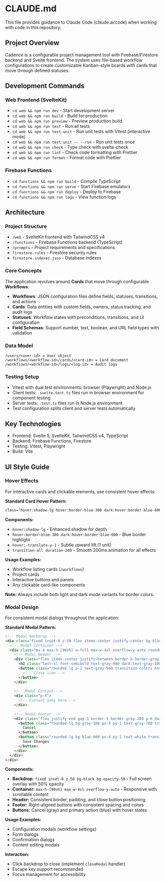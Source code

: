 # CLAUDE.md

This file provides guidance to Claude Code (claude.ai/code) when working with code in this repository.

## Project Overview

Cadence is a configurable project management tool with Firebase/Firestore backend and Svelte frontend. The system uses file-based workflow configurations to create customizable Kanban-style boards with cards that move through defined statuses.

## Development Commands

### Web Frontend (SvelteKit)
- `cd web && npm run dev` - Start development server
- `cd web && npm run build` - Build for production  
- `cd web && npm run preview` - Preview production build
- `cd web && npm run test` - Run all tests
- `cd web && npm run test:unit` - Run unit tests with Vitest (interactive mode)
- `cd web && npm run test:unit -- --run` - Run unit tests once
- `cd web && npm run check` - Type check with svelte-check
- `cd web && npm run lint` - Check code formatting with Prettier
- `cd web && npm run format` - Format code with Prettier

### Firebase Functions
- `cd functions && npm run build` - Compile TypeScript
- `cd functions && npm run serve` - Start Firebase emulators
- `cd functions && npm run deploy` - Deploy to Firebase
- `cd functions && npm run logs` - View function logs

## Architecture

### Project Structure
- `/web` - SvelteKit frontend with TailwindCSS v4
- `/functions` - Firebase Functions backend (TypeScript)
- `/prompts` - Project requirements and specifications
- `firestore.rules` - Firestore security rules
- `firestore.indexes.json` - Database indexes

### Core Concepts
The application revolves around **Cards** that move through configurable **Workflows**:

- **Workflows**: JSON configuration files define fields, statuses, transitions, and actions
- **Cards**: Data entities with custom fields, owners, status tracking, and audit logs
- **Statuses**: Workflow states with preconditions, transitions, and UI configuration
- **Field Schemas**: Support number, text, boolean, and URL field types with validation

### Data Model
```
/users/<user-id> = User object
/workflows/<workflow-id>/cards/<card-id> = Card document  
/workflows/<workflow-id>/logs/<log-id> = Audit logs
```

### Testing Setup
- Vitest with dual test environments: browser (Playwright) and Node.js
- Client tests: `.svelte.test.ts` files run in browser environment for component testing
- Server tests: `.test.ts` files run in Node.js environment
- Test configuration splits client and server tests automatically

## Key Technologies
- Frontend: Svelte 5, SvelteKit, TailwindCSS v4, TypeScript
- Backend: Firebase Functions, Firestore
- Testing: Vitest, Playwright
- Build: Vite

## UI Style Guide

### Hover Effects
For interactive cards and clickable elements, use consistent hover effects:

**Standard Card Hover Pattern:**
```html
class="hover:shadow-lg hover:border-blue-300 dark:hover:border-blue-600 hover:-translate-y-1 transition-all duration-200"
```

**Components:**
- `hover:shadow-lg` - Enhanced shadow for depth
- `hover:border-blue-300 dark:hover:border-blue-600` - Blue border highlight 
- `hover:-translate-y-1` - Subtle upward lift (1 unit)
- `transition-all duration-200` - Smooth 200ms animation for all effects

**Usage Examples:**
- Workflow listing cards (`/workflows`)
- Project cards
- Interactive buttons and panels
- Any clickable card-like components

**Note:** Always include both light and dark mode variants for border colors.

### Modal Design
For consistent modal dialogs throughout the application:

**Standard Modal Pattern:**
```html
<!-- Modal Backdrop -->
<div class="fixed inset-0 z-50 flex items-center justify-center bg-black bg-opacity-50" onclick={closeModal}>
  <!-- Modal Container -->
  <div class="mx-4 max-h-[90vh] w-full max-w-4xl overflow-y-auto rounded-lg bg-white shadow-xl dark:bg-gray-800">
    <!-- Modal Header -->
    <div class="flex items-center justify-between border-b border-gray-200 p-6 dark:border-gray-700">
      <h2 class="text-xl font-semibold text-gray-900 dark:text-gray-100">Modal Title</h2>
      <button class="rounded-lg p-2 text-gray-500 transition-colors hover:bg-gray-100 hover:text-gray-700 dark:text-gray-400 dark:hover:bg-gray-700 dark:hover:text-gray-200">
        <!-- Close icon -->
      </button>
    </div>
    
    <!-- Modal Content -->
    <div class="p-6">
      <!-- Content goes here -->
    </div>
    
    <!-- Modal Footer -->
    <div class="flex justify-end gap-3 border-t border-gray-200 p-6 dark:border-gray-700">
      <button class="rounded-lg bg-gray-100 px-4 py-2 text-gray-700 transition-colors hover:bg-gray-200 dark:bg-gray-700 dark:text-gray-300 dark:hover:bg-gray-600">
        Cancel
      </button>
      <button class="rounded-lg bg-blue-600 px-4 py-2 text-white transition-colors hover:bg-blue-700 dark:bg-blue-500 dark:hover:bg-blue-600">
        Save Changes
      </button>
    </div>
  </div>
</div>
```

**Components:**
- **Backdrop:** `fixed inset-0 z-50 bg-black bg-opacity-50` - Full screen overlay with 50% opacity
- **Container:** `max-h-[90vh] max-w-4xl overflow-y-auto` - Responsive with scrollable content
- **Header:** Consistent border, padding, and close button positioning
- **Footer:** Right-aligned buttons with consistent spacing and colors
- **Buttons:** Cancel (gray) and primary action (blue) with hover states

**Usage Examples:**
- Configuration modals (workflow settings)
- Form dialogs
- Confirmation dialogs
- Content editing modals

**Interaction:**
- Click backdrop to close (implement `closeModal` handler)
- Escape key support recommended
- Focus management for accessibility